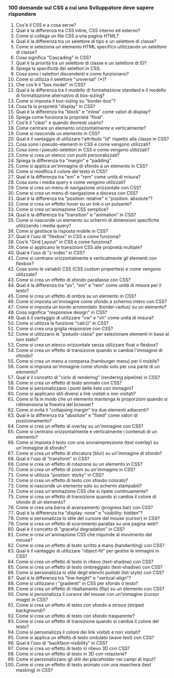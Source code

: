 ### 100 domande sul CSS a cui uno Sviluppatore deve sapere rispondere

1. Cos'è il CSS e a cosa serve?
2. Qual è la differenza tra CSS inline, CSS interno ed esterno?
3. Come si collega un file CSS a una pagina HTML?
4. Qual è la differenza tra un selettore di tipo e un selettore di classe?
5. Come si seleziona un elemento HTML specifico utilizzando un selettore di classe?
6. Cosa significa "Cascading" in CSS?
7. Qual è la priorità tra un selettore di classe e un selettore di ID?
8. Spiega la specificità dei selettori in CSS.
9. Cosa sono i selettori discendenti e come funzionano?
10. Come si utilizza il selettore "universal" (\*)?
11. Che cos'è il "box model" in CSS?
12. Qual è la differenza tra il modello di formattazione standard e il modello di formattazione alternativo di box-sizing?
13. Come si imposta il box-sizing su "border-box"?
14. Cosa fa la proprietà "display" in CSS?
15. Qual è la differenza tra "block" e "inline" come valori di display?
16. Spiega come funziona la proprietà "float".
17. Cos'è il "clear" e quando dovresti usarlo?
18. Come centrare un elemento orizzontalmente e verticalmente?
19. Come si nasconde un elemento in CSS?
20. Qual è il vantaggio di utilizzare l'attributo "id" rispetto alla classe in CSS?
21. Cosa sono i pseudo-elementi in CSS e come vengono utilizzati?
22. Cosa sono i pseudo-selettori in CSS e come vengono utilizzati?
23. Come si crea un elenco con punti personalizzati?
24. Spiega la differenza tra "margin" e "padding".
25. Come si applica un'immagine di sfondo a un elemento in CSS?
26. Come si modifica il colore del testo in CSS?
27. Qual è la differenza tra "em" e "rem" come unità di misura?
28. Cosa sono i media query e come vengono utilizzati?
29. Come si crea un menu di navigazione orizzontale con CSS?
30. Come si crea un menu di navigazione a discesa con CSS?
31. Qual è la differenza tra "position: relative" e "position: absolute"?
32. Come si crea un effetto hover su un link o un pulsante?
33. Come si crea un'animazione CSS semplice?
34. Qual è la differenza tra "transition" e "animation" in CSS?
35. Come si nasconde un elemento su schermi di dimensioni specifiche utilizzando i media query?
36. Come si gestisce la risposta mobile in CSS?
37. Qual è l'uso di "flexbox" in CSS e come funziona?
38. Cos'è "Grid Layout" in CSS e come funziona?
39. Come si applicano le transizioni CSS alle proprietà multiple?
40. Qual è l'uso di "z-index" in CSS?
41. Come si centrano orizzontalmente e verticalmente gli elementi con flexbox?
42. Cosa sono le variabili CSS (CSS custom properties) e come vengono utilizzate?
43. Come si crea un effetto di sfondo parallasse con CSS?
44. Qual è la differenza tra "px", "em" e "rem" come unità di misura per il testo?
45. Come si crea un effetto di ombra su un elemento in CSS?
46. Come si imposta un'immagine come sfondo a schermo intero con CSS?
47. Come si imposta un bordo arrotondato (border-radius) su un elemento?
48. Cosa significa "responsive design" in CSS?
49. Qual è il vantaggio di utilizzare "vw" e "vh" come unità di misura?
50. Come si utilizza la funzione "calc()" in CSS?
51. Come si crea una griglia responsive con CSS?
52. Come si utilizzano le "pseudo-classi" per selezionare elementi in base al loro stato?
53. Come si crea un elenco orizzontale senza utilizzare float o flexbox?
54. Come si crea un effetto di transizione quando si cambia l'immagine di sfondo?
55. Come si crea un menu a comparsa (hamburger menu) per il mobile?
56. Come si imposta un'immagine come sfondo solo per una parte di un elemento?
57. Qual è il concetto di "ciclo di rendering" (rendering pipeline) in CSS?
58. Come si crea un effetto di testo animato con CSS?
59. Come si personalizzano i punti delle liste con immagini?
60. Come si applicano stili diversi a link visitati e non visitati?
61. Come si fa in modo che un elemento mantenga le proporzioni quando si ridimensiona la finestra del browser?
62. Come si evita il "collapsing margin" tra due elementi adiacenti?
63. Qual è la differenza tra "absolute" e "fixed" come valori di posizionamento?
64. Come si crea un effetto di overlay su un'immagine con CSS?
65. Come si centrano orizzontalmente e verticalmente i contenuti di un elemento?
66. Come si imposta il testo con una sovraimpressione (text overlay) su un'immagine di sfondo?
67. Come si crea un effetto di sfocatura (blur) su un'immagine di sfondo?
68. Qual è l'uso di "transform" in CSS?
69. Come si crea un effetto di rotazione su un elemento in CSS?
70. Come si crea un effetto di zoom su un'immagine in CSS?
71. Come si utilizza "position: sticky" in CSS?
72. Come si crea un effetto di testo con sfondo colorato?
73. Come si nasconde un elemento solo su schermi stampabili?
74. Come si crea un'animazione CSS che si ripete continuamente?
75. Come si crea un effetto di transizione quando si cambia il colore di sfondo di un elemento?
76. Come si crea una barra di avanzamento (progress bar) con CSS?
77. Qual è la differenza tra "display: none" e "visibility: hidden"?
78. Come si personalizza lo stile del cursore del mouse (cursor) in CSS?
79. Come si crea un effetto di scorrimento parallax su una pagina web?
80. Qual è il concetto di "graceful degradation" in CSS?
81. Come si crea un'animazione CSS che risponde al movimento del mouse?
82. Come si crea un effetto di testo scritto a mano (handwriting) con CSS?
83. Qual è il vantaggio di utilizzare "object-fit" per gestire le immagini in CSS?
84. Come si crea un effetto di testo in rilievo (text-shadow) con CSS?
85. Come si crea un effetto di testo ombreggiato (text-shadow) con CSS?
86. Come si personalizza lo stile degli elenchi puntati (list-style) con CSS?
87. Qual è la differenza tra "line-height" e "vertical-align"?
88. Come si utilizzano i "gradienti" in CSS per sfondo o testo?
89. Come si crea un effetto di ribaltamento (flip) su un elemento con CSS?
90. Come si personalizza il cursore del mouse con un'immagine (cursor image) in CSS?
91. Come si crea un effetto di testo con sfondo a strisce (striped background)?
92. Come si crea un effetto di testo con sfondo trasparente?
93. Come si crea un effetto di transizione quando si cambia il colore del testo?
94. Come si personalizza il colore dei link visitati e non visitati?
95. Come si applica un effetto di testo ondulato (wave text) con CSS?
96. Qual è l'uso di "backface-visibility" in CSS?
97. Come si crea un effetto di testo in rilievo 3D con CSS?
98. Come si crea un effetto di testo in 3D con rotazione?
99. Come si personalizzano gli stili dei placeholder nei campi di input?
100. Come si crea un effetto di testo animato con una maschera (text masking) in CSS?